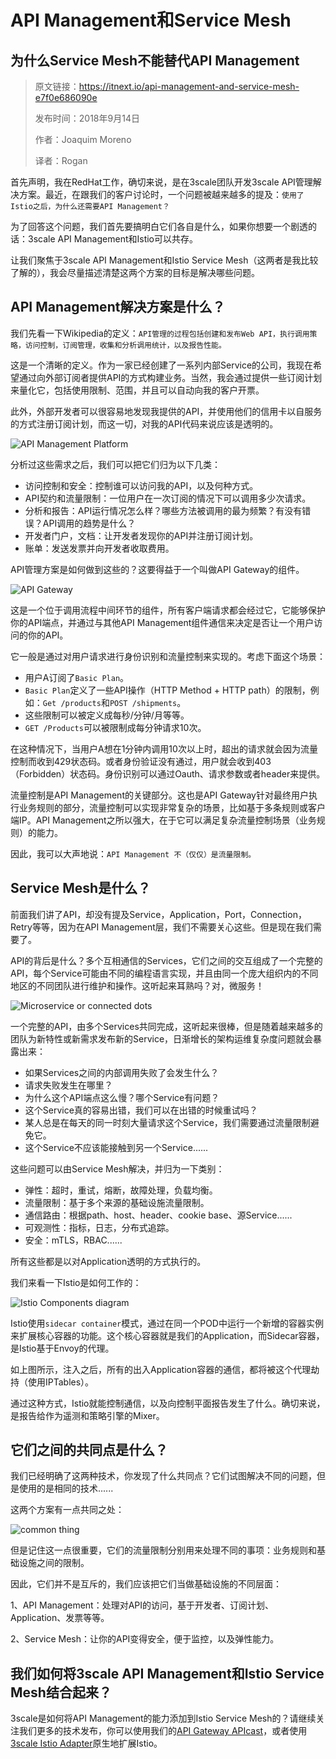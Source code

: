 # API Management和Service Mesh
## 为什么Service Mesh不能替代API Management

>原文链接：https://itnext.io/api-management-and-service-mesh-e7f0e686090e
>
>发布时间：2018年9月14日
> 
>作者：Joaquim Moreno
>
>译者：Rogan

首先声明，我在RedHat工作，确切来说，是在3scale团队开发3scale API管理解决方案。最近，在跟我们的客户讨论时，一个问题被越来越多的提及：`使用了Istio之后，为什么还需要API Management？`

为了回答这个问题，我们首先要搞明白它们各自是什么，如果你想要一个剧透的话：3scale API Management和Istio可以共存。

让我们聚焦于3scale API Management和Istio Service Mesh（这两者是我比较了解的），我会尽量描述清楚这两个方案的目标是解决哪些问题。

## API Management解决方案是什么？

我们先看一下Wikipedia的定义：`API管理的过程包括创建和发布Web API，执行调用策略，访问控制，订阅管理，收集和分析调用统计，以及报告性能。`

这是一个清晰的定义。作为一家已经创建了一系列内部Service的公司，我现在希望通过向外部订阅者提供API的方式构建业务。当然，我会通过提供一些订阅计划来量化它，包括使用限制、范围，并且可以自动向我的客户开票。

此外，外部开发者可以很容易地发现我提供的API，并使用他们的信用卡以自服务的方式注册订阅计划，而这一切，对我的API代码来说应该是透明的。

![API Management Platform](https://ws1.sinaimg.cn/large/006tNc79gy1fvpbzdautwj30m80cp412.jpg)

分析过这些需求之后，我们可以把它们归为以下几类：
* 访问控制和安全：控制谁可以访问我的API，以及何种方式。
* API契约和流量限制：一位用户在一次订阅的情况下可以调用多少次请求。
* 分析和报告：API运行情况怎么样？哪些方法被调用的最为频繁？有没有错误？API调用的趋势是什么？
* 开发者门户，文档：让开发者发现你的API并注册订阅计划。
* 账单：发送发票并向开发者收取费用。

API管理方案是如何做到这些的？这要得益于一个叫做API Gateway的组件。

![API Gateway](https://ws4.sinaimg.cn/large/006tNc79gy1fvpc2rrv5xj30lq097t90.jpg)

这是一个位于调用流程中间环节的组件，所有客户端请求都会经过它，它能够保护你的API端点，并通过与其他API Management组件通信来决定是否让一个用户访问的你的API。

它一般是通过对用户请求进行身份识别和流量控制来实现的。考虑下面这个场景：
* 用户A订阅了`Basic Plan`。
* `Basic Plan`定义了一些API操作（HTTP Method + HTTP path）的限制，例如：`Get /products`和`POST /shipments`。
* 这些限制可以被定义成每秒/分钟/月等等。
* `GET /Products`可以被限制成每分钟请求10次。

在这种情况下，当用户A想在1分钟内调用10次以上时，超出的请求就会因为流量控制而收到429状态码。或者身份验证没有通过，用户就会收到403（Forbidden）状态码。身份识别可以通过Oauth、请求参数或者header来提供。

流量控制是API Management的关键部分。这也是API Gateway针对最终用户执行业务规则的部分，流量控制可以实现非常复杂的场景，比如基于多条规则或客户端IP。API Management之所以强大，在于它可以满足复杂流量控制场景（业务规则）的能力。

因此，我可以大声地说：`API Management 不（仅仅）是流量限制。`

## Service Mesh是什么？

前面我们讲了API，却没有提及Service，Application，Port，Connection，Retry等等，因为在API Management层，我们不需要关心这些。但是现在我们需要了。

API的背后是什么？多个互相通信的Services，它们之间的交互组成了一个完整的API，每个Service可能由不同的编程语言实现，并且由同一个庞大组织内的不同地区的不同团队进行维护和操作。这听起来耳熟吗？对，微服务！

![Microservice or connected dots](https://ws1.sinaimg.cn/large/006tNc79gy1fvpc2uooboj30lo0f1wek.jpg)

一个完整的API，由多个Services共同完成，这听起来很棒，但是随着越来越多的团队为新特性或新需求发布新的Service，日渐增长的架构运维复杂度问题就会暴露出来：
* 如果Services之间的内部调用失败了会发生什么？
* 请求失败发生在哪里？
* 为什么这个API端点这么慢？哪个Service有问题？
* 这个Service真的容易出错，我们可以在出错的时候重试吗？
* 某人总是在每天的同一时刻大量请求这个Service，我们需要通过流量限制避免它。
* 这个Service不应该能接触到另一个Service......

这些问题可以由Service Mesh解决，并归为一下类别：
* 弹性：超时，重试，熔断，故障处理，负载均衡。
* 流量限制：基于多个来源的基础设施流量限制。
* 通信路由：根据path、host、header、cookie base、源Service......
* 可观测性：指标，日志，分布式追踪。
* 安全：mTLS，RBAC......

所有这些都是以对Application透明的方式执行的。

我们来看一下Istio是如何工作的：

![Istio Components diagram](https://ws4.sinaimg.cn/large/006tNc79gy1fvpc361862j30dc0ao74r.jpg)

Istio使用`sidecar container`模式，通过在同一个POD中运行一个新增的容器实例来扩展核心容器的功能。这个核心容器就是我们的Application，而Sidecar容器，是Istio基于Envoy的代理。

如上图所示，注入之后，所有的出入Application容器的通信，都将被这个代理劫持（使用IPTables）。

通过这种方式，Istio就能控制通信，以及向控制平面报告发生了什么。确切来说，是报告给作为遥测和策略引擎的Mixer。

## 它们之间的共同点是什么？

我们已经明确了这两种技术，你发现了什么共同点？它们试图解决不同的问题，但是使用的是相同的技术......

这两个方案有一点共同之处：

![common thing](https://ws4.sinaimg.cn/large/006tNc79gy1fvpc37snftj30xc0lwwhf.jpg)

但是记住这一点很重要，它们的流量限制分别用来处理不同的事项：业务规则和基础设施之间的限制。

因此，它们并不是互斥的，我们应该把它们当做基础设施的不同层面：

1、API Management：处理对API的访问，基于开发者、订阅计划、Application、发票等等。

2、Service Mesh：让你的API变得安全，便于监控，以及弹性能力。

## 我们如何将3scale API Management和Istio Service Mesh结合起来？

3scale是如何将API Management的能力添加到Istio Service Mesh的？请继续关注我们更多的技术发布，你可以使用我们的[API Gateway APIcast](https://github.com/3scale/apicast)，或者使用[3scale Istio Adapter](https://github.com/3scale/istio-integration/tree/master/3scaleAdapter)原生地扩展Istio。

